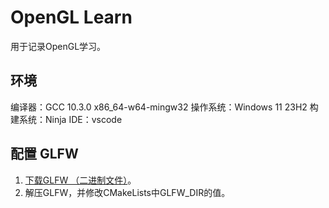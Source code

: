 # OpenGL Learn

用于记录OpenGL学习。

## 环境

编译器：GCC 10.3.0 x86_64-w64-mingw32
操作系统：Windows 11 23H2
构建系统：Ninja
IDE：vscode

## 配置 GLFW

1. [下载GLFW （二进制文件）](https://www.glfw.org/download.html)。
2. 解压GLFW，并修改CMakeLists中GLFW_DIR的值。